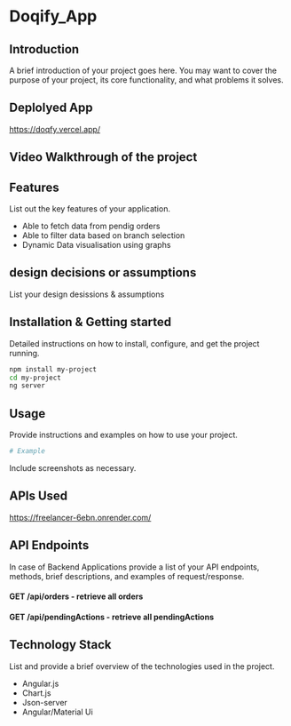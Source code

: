 # Doqify_App

## Introduction
A brief introduction of your project goes here. You may want to cover the purpose of your project, its core functionality, and what problems it solves.

## Deplolyed App
https://doqfy.vercel.app/


## Video Walkthrough of the project

## Features
List out the key features of your application.

- Able to fetch data from pendig orders
- Able to filter data based on branch selection
- Dynamic Data visualisation using graphs

## design decisions or assumptions
List your design desissions & assumptions

## Installation & Getting started
Detailed instructions on how to install, configure, and get the project running.

```bash
npm install my-project
cd my-project
ng server
```

## Usage
Provide instructions and examples on how to use your project.

```bash
# Example
```

Include screenshots as necessary.

## APIs Used
https://freelancer-6ebn.onrender.com/

## API Endpoints
In case of Backend Applications provide a list of your API endpoints, methods, brief descriptions, and examples of request/response.
#### GET /api/orders - retrieve all orders
#### GET /api/pendingActions - retrieve all pendingActions


## Technology Stack
List and provide a brief overview of the technologies used in the project.

- Angular.js
- Chart.js
- Json-server
- Angular/Material Ui
